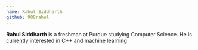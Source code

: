 ```yaml
---
name: Rahul Siddharth
github: 908rahul
---
```


**Rahul Siddharth** is a freshman at Purdue studying Computer Science. He is currently interested in C++ and machine learning